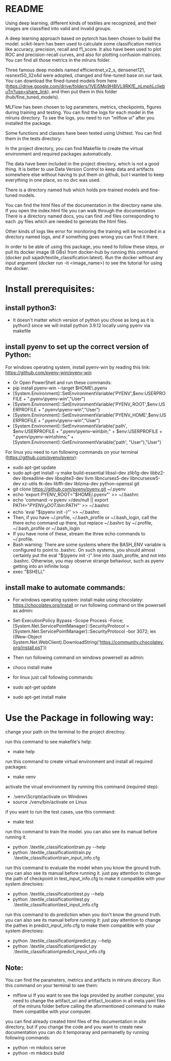 # README #
Using deep learning, different kinds of textiles are recognized, and their images are classified into valid and invalid groups.

A deep learning approach based on pytorch has been chosen to build the model.
scikit-learn has been used to calculate some classification metrics like accuracy, precision, recall and f1_score.
It also have been used to plot ROC and precision-recall curves, and also for plotting confusion matrices.
You can find all those metrics in the mlruns folder. 

Three famous deep models named efficientnet_v2_s, densenet121, resnext50_32x4d were adopted, changed and fine-tuned base on our task. You can download the fined-tuned models from here (https://drive.google.com/drive/folders/1VEi5Mp9H8lVL9RKfE_nLmphLcIjebuTn?usp=share_link), and then put them in this folder (hub/fine_tuned_models).

MLFlow has been chosen to log parameters, metrics, checkpoints, figures during training and testing.
You can find the logs for each model in the mlruns directory.
To see the logs, you need to run "mlflow ui" after you installed the package.

Some functions and classes have been tested using Unittest. You can find them in the tests directory.

In the project directory, you can find Makefile to create the virtual environment and required packages automatically.

The data have been included in the project directory, which is not a good thing. 
It is better to use Data Version Control to keep data and artifacts somewhere else without having to put them on github, but I wanted to keep everything in one place, so no dvc was used.

There is a directory named hub which holds pre-trained models and fine-tuned models.

You can find the html files of the documentation in the directory name site. If you open the index.html file you can walk through the documentation
There is a directory named docs, you can find .md files corresponding to each .py files which are needed to generate the html files.

Other kinds of logs like error for monitoring the training will be recorded in a directory named logs, and if something goes wrong you can find it there.

In order to be able of using this package, you need to follow these steps, or 
pull its docker image (8 GBs) from docker-hub by running this command (docker pull sajadr/textile_classification:latest).
Run the docker without any input argument (docker run -it <image_name>) to see the tutorial for using the docker.

# Install prerequisites: #
## install python3: ##
* It doesn't matter which version of python you chose as long as it is python3 since we will install python 3.9.12 locally using pyenv via makefile

## install pyenv to set up the correct version of Python: ##
For windows operating system, install pyenv-win by reading this link: https://github.com/pyenv-win/pyenv-win
* Or Open PowerShell and run these commands:
* pip install pyenv-win --target $HOME\\.pyenv
* [System.Environment]::SetEnvironmentVariable('PYENV',$env:USERPROFILE + "\.pyenv\pyenv-win\","User")
* [System.Environment]::SetEnvironmentVariable('PYENV_ROOT',$env:USERPROFILE + "\.pyenv\pyenv-win\","User")
* [System.Environment]::SetEnvironmentVariable('PYENV_HOME',$env:USERPROFILE + "\.pyenv\pyenv-win\","User")
* [System.Environment]::SetEnvironmentVariable('path', $env:USERPROFILE + "\.pyenv\pyenv-win\bin;" + $env:USERPROFILE + "\.pyenv\pyenv-win\shims;" + [System.Environment]::GetEnvironmentVariable('path', "User"),"User")



For linux you need to run following commands on your terminal (https://github.com/pyenv/pyenv):
* sudo apt-get update
* sudo apt-get install -y make build-essential libssl-dev zlib1g-dev libbz2-dev libreadline-dev libsqlite3-dev llvm libncurses5-dev libncursesw5-dev xz-utils tk-dev libffi-dev liblzma-dev python-openssl git
* git clone https://github.com/pyenv/pyenv.git ~/.pyenv
* echo 'export PYENV_ROOT="$HOME/.pyenv"' >> ~/.bashrc
* echo 'command -v pyenv >/dev/null || export PATH="$PYENV_ROOT/bin:$PATH"' >> ~/.bashrc
* echo 'eval "$(pyenv init -)"' >> ~/.bashrc
* Then, if you have ~/.profile, ~/.bash_profile or ~/.bash_login, call the there echo command up there, but replace ~/.bashrc by ~/.profile, ~/.bash_profile or ~/.bash_login
* If you have none of these, stream the three echo commands to ~/.profile.
* Bash warning: There are some systems where the BASH_ENV variable is configured to point to .bashrc. On such systems, you should almost certainly put the eval "$(pyenv init -)" line into .bash_profile, and not into .bashrc. Otherwise, you may observe strange behaviour, such as pyenv getting into an infinite loop
* exec "$SHELL"


## install make to automate commands: ##
* For windows operating system: install make using chocolatey: https://chocolatey.org/install or run following command on the powersell as admin: 
* Set-ExecutionPolicy Bypass -Scope Process -Force; [System.Net.ServicePointManager]::SecurityProtocol = [System.Net.ServicePointManager]::SecurityProtocol -bor 3072; iex ((New-Object System.Net.WebClient).DownloadString('https://community.chocolatey.org/install.ps1'))
* Then run following command on windows powersell as admin: 
* choco install make


* for linux just call following commands:
* sudo apt-get update
* sudo apt-get install make


# Use the Package in following way: ##
change your path on the terminal to the project directroy. 

run this command to see makefile's help: 
* make help

run this command to create virtual environment and install all required packages: 
* make venv

activate the virual environment by running this command (required step):
* .\venv\Scripts\activate on Windows
* source ./venv/bin/activate on Linux

if you want to run the test cases, use this command: 
* make test

run this command to train the model. you can also see its manual before running it.
* python .\textile_classification\train.py --help
* python .\textile_classification\train.py .\textile_classification\train_input_info.cfg

run this command to evaluate the model when you know the ground truth. you can also see its manual before running it.
just pay attention to change the path of checkpoint in test_input_info.cfg to make it compatible with your system directoies:
* python .\textile_classification\test.py --help 
* python .\textile_classification\test.py .\textile_classification\test_input_info.cfg

run this command to do prediction when you don't know the ground truth. you can also see its manual before running it:
just pay attention to change the pathes in predict_input_info.cfg to make them compatible with your system directoies:
* python .\textile_classification\predict.py --help
* python .\textile_classification\predict.py .\textile_classification\predict_input_info.cfg

## Note: 
You can find the parameters, metrics and artifacts in mlruns direcory. Run this command on your terminal to see them:
* mlflow ui
If you want to see the logs provided by another computer, you need to change the artifact_uri and artifact_location in all meta.yaml files of the mlruns folder before calling the aformentioned command to make them compatilbe with your computer.

you can find already created html files of the documentation in site directory, 
but if you change the code and you want to create new documentation you can do it temporaray and permanetly by running following commands:
* python -m mkdocs serve
* python -m mkdocs build


